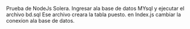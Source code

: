 Prueba de NodeJs Solera.
Ingresar ala base de datos MYsql y ejecutar el archivo bd.sql
Ese archivo creara la tabla puesto.
en Index.js cambiar la conexion ala base de datos.
